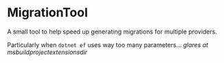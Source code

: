 # MigrationTool #

A small tool to help speed up generating migrations for multiple providers.


Particularly when `dotnet ef` uses way too many parameters...
*glares at msbuildprojectextensionsdir*
